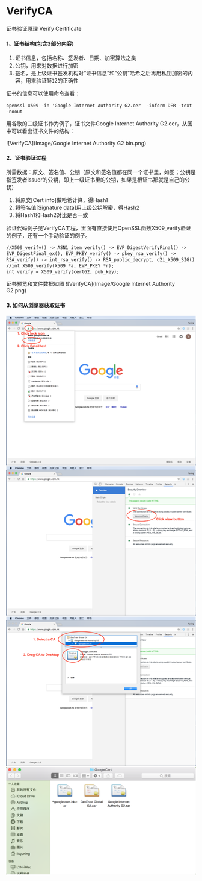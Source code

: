# VerifyCA
证书验证原理 Verify Certificate

#### 1、证书结构(包含3部分内容)
1. 证书信息，包括名称、签发者、日期、加密算法之类
2. 公钥，用来对数据进行加密
3. 签名，是上级证书签发机构对“证书信息”和“公钥”哈希之后再用私钥加密的内容，用来验证1和2的正确性

证书的信息可以使用命令查看：
```shell
openssl x509 -in 'Google Internet Authority G2.cer' -inform DER -text -noout
```
用谷歌的二级证书作为例子，证书文件Google Internet Authority G2.cer，从图中可以看出证书文件的结构：

![VerifyCA](Image/Google Internet Authority G2 bin.png)

#### 2、证书验证过程
所需数据：原文、签名值、公钥（原文和签名值都在同一个证书里，如图；公钥是指签发者Issuer的公钥，即上一级证书里的公钥，如果是根证书那就是自己的公钥）

1. 将原文[Cert info]做哈希计算，得Hash1
2. 将签名值[Signature data]用上级公钥解密，得Hash2
3. 将Hash1和Hash2对比是否一致

验证代码例子见VerifyCA工程，里面有直接使用OpenSSL函数X509_verify验证的例子，还有一个手动验证的例子。
```objc
//X509_verify() -> ASN1_item_verify() -> EVP_DigestVerifyFinal() -> EVP_DigestFinal_ex(), EVP_PKEY_verify() -> pkey_rsa_verify() -> RSA_verify() -> int_rsa_verify() -> RSA_public_decrypt, d2i_X509_SIG()
//int X509_verify(X509 *a, EVP_PKEY *r);
int verify = X509_verify(certG2, pub_key);
```

证书预览和文件数据如图
![VerifyCA](Image/Google Internet Authority G2.png)

#### 3. 如何从浏览器获取证书

![VerifyCA](Image/ChromeGetCA_1.png)
![VerifyCA](Image/ChromeGetCA_2.png)
![VerifyCA](Image/ChromeGetCA_3.png)
![VerifyCA](Image/ChromeGetCA_4.png)


